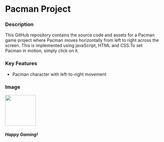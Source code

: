 # Pacman Project

### Description
This GitHub repository contains the source code and assets for a Pacman game project where Pacman moves horizontally from left to right across the screen. This  is implemented using javaScript, HTML and CSS.To set Pacman in motion, simply click on it.

### Key Features
- Pacman character with left-to-right movement

### Image
<img src="https://github.com/bhavyac18/pacman/assets/53191128/9adfcf06-9f7e-4175-82db-e02efe4ad169" width="100px">

#### *Happy Gaming!*
